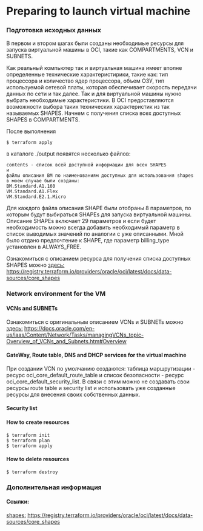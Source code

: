 # Preparing to launch virtual machine

### Подготовка исходных данных


В первом и втором шагах были созданы необходимые ресурсы для запуска виртуальной машины в OCI, такие как COMPARTMENTS, VCN и SUBNETS.

Как реальный компьютер так и виртуальная машина имеет вполне определенные технические характеристирики, такие как: тип процессора и количество ядер процессора, объем ОЗУ, тип используемой сетевой платы, которая обеспечивает скорость передачи данных по сети и так далее.
Так и для виртуальной машины нужно выбрать необходимые характеристики. В OCI предоставляются возможности выбора таких технических характеристик из так называемых SHAPES.
Начнем с получения списка всех доступных SHAPES в COMPARTMENTS.

После выполнения
```commandline
$ terraform apply
```
в каталоге ./output появятся несколько файлов:
```text
contents - список всей доступной информации для всех SHAPES
и
файлы описания ВМ по наименованиям доступных для использования shapes
в моем случае были созданы:
BM.Standard.A1.160
VM.Standard.A1.Flex
VM.Standard.E2.1.Micro
```
Для каждого файла описания SHAPE были отобраны 8 параметров, по которым будут выбираться SHAPEs для запуска виртуальной машины.
Описание SHAPEs включает 29 параметров и если будет необходимость можно всегда добавить необходимый параметр в список выводимых значений по аналогии с уже описанными.
Мной было отдано предпочтение к SHAPE, где параметр billing_type установлен в ALWAYS_FREE.

Ознакомиться с описанием ресурса для получения списка доступных SHAPES можно [здесь:](https://registry.terraform.io/providers/oracle/oci/latest/docs/data-sources/core_shapes)
https://registry.terraform.io/providers/oracle/oci/latest/docs/data-sources/core_shapes
### Network environment for the VM
#### VCNs and SUBNETs

Ознакомиться с оригинальным описанием VCNs и SUBNETs можно [здесь:](https://docs.oracle.com/en-us/iaas/Content/Network/Tasks/managingVCNs_topic-Overview_of_VCNs_and_Subnets.htm#Overview)
https://docs.oracle.com/en-us/iaas/Content/Network/Tasks/managingVCNs_topic-Overview_of_VCNs_and_Subnets.htm#Overview
#### GateWay, Route table, DNS and DHCP services for the virtual machine
При создании VCN по умолчанию создаются: таблица маршрутизации - ресурс oci_core_default_route_table и список безопасности - ресурс oci_core_default_security_list. В связи с этим можно не создавать свои ресурсы route table и security list и использовать уже созданные ресурсы для внесения своих собственных данных.
#### Security list
#### How to create resources
```commandlines
$ terraform init
$ terraform plan
$ terraform apply
```
#### How to delete resources
```commandline
$ terraform destroy
```
### Дополнительная информация
#### Ссылки:
[shapes:](https://registry.terraform.io/providers/oracle/oci/latest/docs/data-sources/core_shapes)
https://registry.terraform.io/providers/oracle/oci/latest/docs/data-sources/core_shapes
